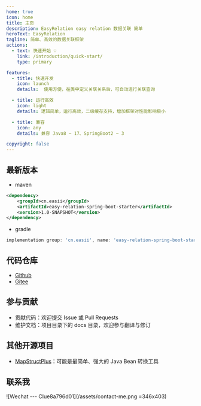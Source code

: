 ```yaml
---
home: true
icon: home
title: 主页
description: EasyRelation easy relation 数据关联 简单
heroText: EasyRelation
tagline: 简单、高效的数据关联框架
actions:
  - text: 快速开始 💡
    link: /introduction/quick-start/
    type: primary

features:
  - title: 快速开发
    icon: launch
    details:  使用方便，在类中定义关联关系后，可自动进行关联查询

  - title: 运行高效
    icon: light
    details: 逻辑简单，运行高效，二级缓存支持，增加框架对性能影响极小

  - title: 兼容
    icon: any
    details: 兼容 Java8 ~ 17、SpringBoot2 ~ 3

copyright: false
---
```


## 最新版本

- maven

```xml
<dependency>
    <groupId>cn.easii</groupId>
    <artifactId>easy-relation-spring-boot-starter</artifactId>
    <version>1.0-SNAPSHOT</version>
</dependency>
```

- gradle

```groovy
implementation group: 'cn.easii', name: 'easy-relation-spring-boot-starter', version: '1.0-SNAPSHOT'
```

## 代码仓库

- [Github](https://github.com/linpeilie/easy-relation)
- [Gitee](https://gitee.com/easii/easy-relation)

## 参与贡献

- 贡献代码：欢迎提交 Issue 或 Pull Requests
- 维护文档：项目目录下的 docs 目录，欢迎参与翻译与修订

## 其他开源项目

- [MapStructPlus](https://mapstruct.plus)：可能是最简单、强大的 Java Bean 转换工具

## 联系我

![Wechat --- Clue8a796d01](/assets/contact-me.png =346x403)

